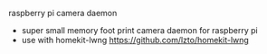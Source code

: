 raspberry pi camera daemon

- super small memory foot print camera daemon for raspberry pi
- use with homekit-lwng https://github.com/lzto/homekit-lwng

